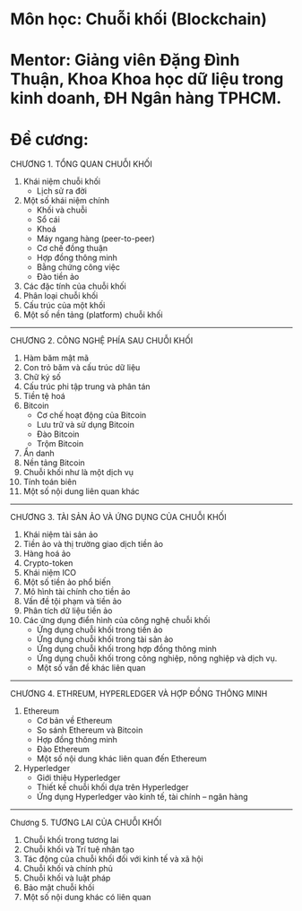# Môn học: Chuỗi khối (Blockchain)
# Mentor: Giảng viên Đặng Đình Thuận, Khoa Khoa học dữ liệu trong kinh doanh, ĐH Ngân hàng TPHCM.
# Đề cương:
CHƯƠNG 1.  TỔNG QUAN CHUỖI KHỐI
1. Khái niệm chuỗi khối
   + Lịch sử ra đời
2. Một số khái niệm chính
   + Khối và chuỗi
   + Sổ cái
   + Khoá
   + Máy ngang hàng (peer-to-peer)
   + Cơ chế đồng thuận
   + Hợp đồng thông minh
   + Bằng chứng công việc
   + Đào tiền ảo
3. Các đặc tính của chuỗi khối
4. Phân loại chuỗi khối
5. Cấu trúc của một khối 
6. Một số nền tảng (platform) chuỗi khối 

------------------------------------------

CHƯƠNG 2.  CÔNG NGHỆ PHÍA SAU CHUỖI KHỐI
1. Hàm băm mật mã
2. Con trỏ băm và cấu trúc dữ liệu
3. Chữ ký số
4. Cấu trúc phi tập trung và phân tán
5. Tiền tệ hoá
6. Bitcoin
   + Cơ chế hoạt động của Bitcoin
   + Lưu trữ và sử dụng Bitcoin
   + Đào Bitcoin
   + Trộm Bitcoin
7. Ẩn danh
8. Nền tảng Bitcoin
9. Chuỗi khối như là một dịch vụ
10. Tính toán biên
11. Một số nội dung liên quan khác

------------------------------------------

CHƯƠNG 3.  TÀI SẢN ẢO VÀ ỨNG DỤNG CỦA CHUỖI KHỐI
1. Khái niệm tài sản ảo
2. Tiền ảo và thị trường giao dịch tiền ảo
3. Hàng hoá ảo
4. Crypto-token
5. Khái niệm ICO
6. Một số tiền ảo phổ biến
7. Mô hình tài chính cho tiền ảo
8. Vấn đề tội phạm và tiền ảo
9. Phân tích dữ liệu tiền ảo
10. Các ứng dụng điển hình của công nghệ chuỗi khối
    + Ứng dụng chuỗi khối trong tiền ảo
    + Ứng dụng chuỗi khối trong tài sản ảo
    + Ứng dụng chuỗi khối trong hợp đồng thông minh
    + Ứng dụng chuỗi khối trong công nghiệp, nông nghiệp và dịch vụ.
    + Một số vấn đề khác liên quan

------------------------------------------

CHƯƠNG 4. ETHREUM, HYPERLEDGER VÀ HỢP ĐỒNG THÔNG MINH
1. Ethereum
   + Cơ bản về Ethereum
   + So sánh Ethereum và Bitcoin
   + Hợp đồng thông minh
   + Đào Ethereum
   + Một số nội dung khác liên quan đến Ethereum
2. Hyperledger
   + Giới thiệu Hyperledger
   + Thiết kế chuỗi khối dựa trên Hyperledger
   + Ứng dụng Hyperledger vào kinh tế, tài chính – ngân hàng

------------------------------------------

Chương 5. TƯƠNG LAI CỦA CHUỖI KHỐI
1. Chuỗi khối trong tương lai
2. Chuỗi khối và Trí tuệ nhân tạo
3. Tác động của chuỗi khối đối với kinh tế và xã hội
4. Chuỗi khối và chính phủ
5. Chuỗi khối và luật pháp
6. Bảo mật chuỗi khối
7. Một số nội dung khác có liên quan 
